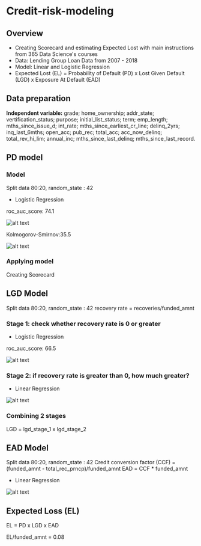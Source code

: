 # Credit-risk-modeling

## Overview
* Creating Scorecard and estimating Expected Lost with main instructions from 365 Data Science's courses
* Data: Lending Group Loan Data from 2007 - 2018 
* Model: Linear and Logistic Regression
* Expected Lost (EL) = Probability of Default (PD) x Lost Given Default (LGD) x Exposure At Default (EAD)

## Data preparation
**Independent variable:** grade; home_ownership; addr_state; vertification_status; purpose; initial_list_status; term; emp_length; mths_since_issue_d; int_rate; mths_since_earliest_cr_line; delinq_2yrs; inq_last_6mths; open_acc; pub_rec; total_acc; acc_now_delinq; total_rev_hi_lim; annual_inc; mths_since_last_delinq; mths_since_last_record. 

## PD model
### Model
Split data 80:20, random_state : 42

* Logistic Regression

roc_auc_score: 74.1 

![alt text](https://scontent-lht6-1.xx.fbcdn.net/v/t1.0-9/126205700_3458553244260155_809034677528929086_n.jpg?_nc_cat=103&ccb=2&_nc_sid=730e14&_nc_ohc=J7T2YfNWqB4AX_MkY5C&_nc_ht=scontent-lht6-1.xx&oh=4a3138d2113b922138ed523b578ba874&oe=5FDCDCC5)

Kolmogorov-Smirnov:35.5

![alt text](https://scontent-lhr8-1.xx.fbcdn.net/v/t1.0-9/126310590_3458553237593489_4205011581836724134_n.jpg?_nc_cat=110&ccb=2&_nc_sid=730e14&_nc_ohc=qfkKMnRAQxEAX8ziPes&_nc_ht=scontent-lhr8-1.xx&oh=98e9eefcc6151f24a5ede591cae2fb43&oe=5FDD24A9)
### Applying model
Creating Scorecard 

## LGD Model
Split data 80:20, random_state : 42
recovery rate = recoveries/funded_amnt
### Stage 1: check whether recovery rate is 0 or greater
* Logistic Regression

roc_auc_score: 66.5 

![alt text](https://scontent-lhr8-1.xx.fbcdn.net/v/t1.0-9/126728408_3458553240926822_7526151838200053673_n.jpg?_nc_cat=111&ccb=2&_nc_sid=730e14&_nc_ohc=vPgRqxAjYywAX-enUyS&_nc_ht=scontent-lhr8-1.xx&oh=af8ebbb58b31736a1a0fccd47373a293&oe=5FDD7264)
### Stage 2: if recovery rate is greater than 0, how much greater?
* Linear Regression

![alt text](https://scontent-lhr8-1.xx.fbcdn.net/v/t1.0-9/126468740_3458553310926815_5032070513226806318_n.jpg?_nc_cat=111&ccb=2&_nc_sid=730e14&_nc_ohc=7e9lQSfO9HsAX8HVsBn&_nc_ht=scontent-lhr8-1.xx&oh=5398cdb714a8f157ca6be560012e28bf&oe=5FDE0568)
### Combining 2 stages
LGD = lgd_stage_1 x lgd_stage_2

## EAD Model
Split data 80:20, random_state : 42
Credit conversion factor (CCF) = (funded_amnt - total_rec_prncp)/funded_amnt
EAD = CCF * funded_amnt

* Linear Regression

![alt text](https://scontent-lhr8-1.xx.fbcdn.net/v/t1.0-9/126817169_3458553314260148_2892255637931280419_n.jpg?_nc_cat=102&ccb=2&_nc_sid=730e14&_nc_ohc=0WCoGLZA9QAAX-Py0o8&_nc_ht=scontent-lhr8-1.xx&oh=9ef6eef2c2fd431a9f9c75b6d788a2a8&oe=5FDCDD40)

## Expected Loss (EL)
EL = PD x LGD x EAD

EL/funded_amnt = 0.08
